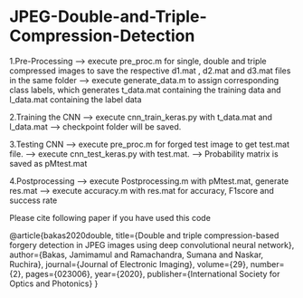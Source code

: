 # JPEG-Double-and-Triple-Compression-Detection

1.Pre-Processing
--> execute pre_proc.m for single, double and triple compressed images to save the respective d1.mat , d2.mat and d3.mat files in the same folder
--> execute generate_data.m to assign corresponding class labels, which generates t_data.mat containing the training data and l_data.mat containing the label data

2.Training the CNN
--> execute cnn_train_keras.py with t_data.mat and l_data.mat
--> checkpoint folder will be saved.

3.Testing CNN
--> execute pre_proc.m for forged test image to get test.mat file.
--> execute cnn_test_keras.py with test.mat.
--> Probability matrix is saved as pMtest.mat

4.Postprocessing
--> execute Postprocessing.m with pMtest.mat, generate res.mat
--> execute accuracy.m with res.mat for accuracy, F1score and success rate


Please cite following paper if you have used this code

@article{bakas2020double,
  title={Double and triple compression-based forgery detection in JPEG images using deep convolutional neural network},
  author={Bakas, Jamimamul and Ramachandra, Sumana and Naskar, Ruchira},
  journal={Journal of Electronic Imaging},
  volume={29},
  number={2},
  pages={023006},
  year={2020},
  publisher={International Society for Optics and Photonics}
}
